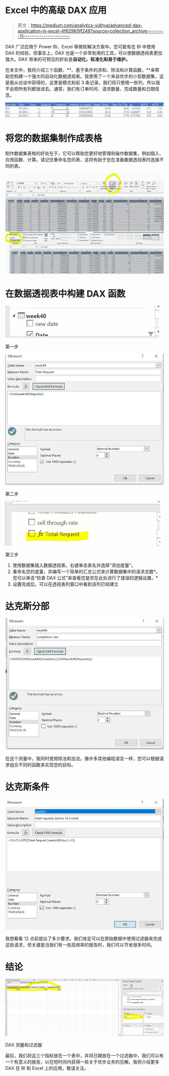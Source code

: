 # Excel 中的高级 DAX 应用

> 原文：<https://medium.com/analytics-vidhya/advanced-dax-application-in-excel-4f62965ff248?source=collection_archive---------11----------------------->

DAX 广泛应用于 Power BI、Excel 等微软解决方案中。您可能有在 BI 中使用 DAX 的经验，但事实上，DAX 也是一个非常有用的工具，可以使数据透视表更加强大。DAX 带来的可预见的好处是**自动化、标准化和易于维护。**

在本文中，我将介绍三个函数，**、基于条件的求和、除法和计算函数，**来帮助您构建一个强大的自动化数据透视表。我使用了一个来自优步的小型数据集，这是我从访谈中获得的，这里是模式和前 3 条记录。我们将只使用一些列，所以我不会把所有列都放进去。通常，我们有订单时间、请求数量、完成数量和日期信息。

![](img/a5aaa6b432f79336208bbd09a4f0f8f8.png)

# 将您的数据集制作成表格

制作数据集表格的好处在于，它可以帮助您更好地管理和操作数据集，例如插入、应用函数、计算。请记住重命名您的表，这将有助于您在准备数据透视表时连接不同的表。

![](img/091d408a27cb85a9999e9e578cf77b80.png)![](img/c896f5323b8944cb697de0275f7dc20a.png)

# 在数据透视表中构建 DAX 函数

![](img/1cff4debaaae0f9914b33ce31e787cb6.png)

第一步

![](img/da8d07ef2727a8b2a8c0a2717058936b.png)

第二步

![](img/0f75904468555f26e0f6f13b6936fb27.png)

第三步

1.  使用数据集插入数据透视表，右键单击表名并选择“添加度量”。
2.  重命名您的度量，并编写一个简单的汇总公式来计算数据集中的请求总数*。您可以单击“检查 DAX 公式”来查看您是否在此处进行了错误的逻辑设置。*
3.  设置完成后，可以在透视表列窗口中看到该列已经建立

# 达克斯分部

![](img/221cbcf9148f0ee8cafa6bbb2cf24eff.png)

在这个测量中，我同时使用除法和加法。像许多其他编程语言一样，您可以根据请求组合不同的函数来实现您的目标。

# 达克斯条件

![](img/813f329922cd69b0224ffdcc0556ed00.png)

我想看看 12 点前提出了多少要求。我们肯定可以在原始数据中使用过滤器来完成这些请求，但关键是当我们有一些高频率的报告时，我们可以节省很多时间。

# 结论

![](img/4b81c3bf7c234dca5b3b0bfc8f8a1e6e.png)

DAX 测量和过滤器

最后，我们将这三个指标放在一个表中，并将日期放在一个过滤器中，我们可以有一个有意义的报告，以在短时间内获得一些关于优步业务的见解。我将介绍更多 DAX 在 BI 和 Excel 上的应用，敬请关注。